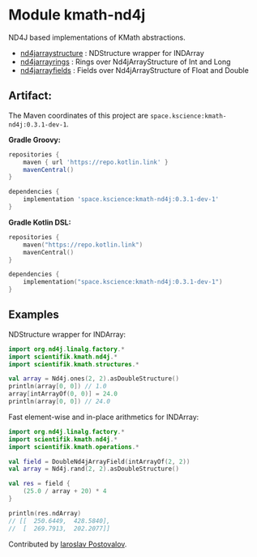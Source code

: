 # Module kmath-nd4j

ND4J based implementations of KMath abstractions.

 - [nd4jarraystructure](#) : NDStructure wrapper for INDArray
 - [nd4jarrayrings](#) : Rings over Nd4jArrayStructure of Int and Long
 - [nd4jarrayfields](#) : Fields over Nd4jArrayStructure of Float and Double


## Artifact:

The Maven coordinates of this project are `space.kscience:kmath-nd4j:0.3.1-dev-1`.

**Gradle Groovy:**
```groovy
repositories {
    maven { url 'https://repo.kotlin.link' }
    mavenCentral()
}

dependencies {
    implementation 'space.kscience:kmath-nd4j:0.3.1-dev-1'
}
```
**Gradle Kotlin DSL:**
```kotlin
repositories {
    maven("https://repo.kotlin.link")
    mavenCentral()
}

dependencies {
    implementation("space.kscience:kmath-nd4j:0.3.1-dev-1")
}
```

## Examples

NDStructure wrapper for INDArray:

```kotlin
import org.nd4j.linalg.factory.*
import scientifik.kmath.nd4j.*
import scientifik.kmath.structures.*

val array = Nd4j.ones(2, 2).asDoubleStructure()
println(array[0, 0]) // 1.0
array[intArrayOf(0, 0)] = 24.0
println(array[0, 0]) // 24.0
```

Fast element-wise and in-place arithmetics for INDArray:

```kotlin
import org.nd4j.linalg.factory.*
import scientifik.kmath.nd4j.*
import scientifik.kmath.operations.*

val field = DoubleNd4jArrayField(intArrayOf(2, 2))
val array = Nd4j.rand(2, 2).asDoubleStructure()

val res = field {
    (25.0 / array + 20) * 4
}

println(res.ndArray)
// [[  250.6449,  428.5840], 
//  [  269.7913,  202.2077]]
```

Contributed by [Iaroslav Postovalov](https://github.com/CommanderTvis).
